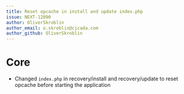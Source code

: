 ```yaml
---
title: Reset opcache in install and update index.php
issue: NEXT-12090
author: OliverSkroblin
author_email: o.skroblin@cicada.com 
author_github: OliverSkroblin
---
```

# Core
* Changed `index.php` in recovery/install and recovery/update to reset opcache before starting the application
